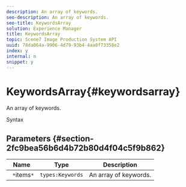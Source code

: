```yaml
---
description: An array of keywords.
seo-description: An array of keywords.
seo-title: KeywordsArray
solution: Experience Manager
title: KeywordsArray
topic: Scene7 Image Production System API
uuid: 78da064a-9906-4d79-93b4-4aa0f73358e2
index: y
internal: n
snippet: y
---
```


# KeywordsArray{#keywordsarray}

An array of keywords.

 Syntax 

## Parameters {#section-2fc9bea56b6d4b72b80d4f04c5f9b862}

|  Name  | Type  | Description  |
|---|---|---|
|  ` *`items`*`  | `types:Keywords`  | An array of keywords.  |

